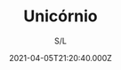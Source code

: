 ---
id: '87b8c11c-5382-4eb7-9bd1-ae08349b7418'
type: 'movie' # Filme, Série, Anime
title: "Unicórnio"
synopsis: ["Quando o pai de Maria deixa sua casa, a menina e sua mãe voltam a seu cotidiano de cuidar dos afazeres e da plantação enquanto esperam que ele regresse. Porém, quando o destino das duas se cruza com um criador de cabras que vive na região, elas se entregam a seus desejos e o futuro de sua família pode se tornar trágico.",
]
originalTitle: "Unicórnio"
date: '2021-04-05T21:20:40.000Z'
update: '2021-04-05T21:20:40.000Z'
releaseDate: '2017-10-06T03:00:00.000Z'
imdb:
  rating: '6' # 8.5
  id: '' # tt0470752
duration: '2h 2m'
trailer:
  urls: [
    'j41_dL67JTk',
  ]
tags: ['720p', '1080p', '1080p']
genre: ['Drama'] #
quality: 'WEB-DL 720p | 1080p' # BluRay, WEB-DL, HDTV, WEB-DL4K, WEB-DLe
format: 'Mkv | Mp4' # MKV, MP4, TS
audio: 'Português' # Dublado, Legendado, Dual Audio, Dub & Leg
subtitle: 'S/L' # Português, inglês,
size: '1.21 GB | 1.90 GB' # 4.8 GB
audioQuality: 10
videoQuality: 10
directors: []
#  - name: 'Lana Wachowski'
#    image: ''
#  - name: 'Lilly Wachowski'
#    image: ''
cast: []
#  - name: 'Keanu Reeves'
#    image: ''
#    characterName: 'Neo'
writers: []
#  - name: ''
#    image: ''
maturityRating:
  age: '' # L , 10, 12, 14, 16, 18
  topics: [''] # Violence, Illegal drugs, Inappropriate Language, Legal Drugs, Sexual Content, Extreme Violence
###########################################
download:
  
  - url: 'magnet:?xt=urn:btih:6f832a00fc3e7abd5e059ae0bd57c7bb158b8a30&dn=Unicornio.2018.720p.WEBRip.x264-LAPUMiA.mkv'
    resolution: '720p' # 720p, 1080p, 4K,
    audio: 'Dual Áudio' # Dublado, Legendado, Dual Audio
    size: '' # 4.8 GB
    quality: '' # BluRay, WEB-DL
    format: '' # MKV
  - url: 'magnet:?xt=urn:btih:c81fb95f589776f1148b3000d2fc5864a43fe209&dn=Unicornio.2018.1080p.WEB-DL.x264-LAPUMiA.mkv'
    resolution: '1080p' # 720p, 1080p, 4K,
    audio: 'Dual Áudio' # Dublado, Legendado, Dual Audio
    size: '' # 4.8 GB
    quality: '' # BluRay, WEB-DL
    format: '' # MKV
  - url: 'magnet:?xt=urn:btih:c26543c74e61ca64fe69fc8dc7b82288a2e6b536&dn=Unicornio.2018.1080p.WEB-DL.x264-LAPUMiA.mp4'
    resolution: '1080p' # 720p, 1080p, 4K,
    audio: 'Dual Áudio' # Dublado, Legendado, Dual Audio
    size: '' # 4.8 GB
    quality: '' # BluRay, WEB-DL
    format: '' # MKV
images:
  cover: '/assets/movies/unicornio.jpg'
  background: '/assets/movies/'
---